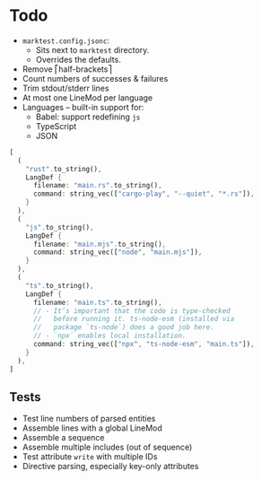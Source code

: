 # Todo

* `marktest.config.jsonc`:
  * Sits next to `marktest` directory.
  * Overrides the defaults.
* Remove ⎡half-brackets⎤
* Count numbers of successes & failures
* Trim stdout/stderr lines
* At most one LineMod per language
* Languages – built-in support for:
  * Babel: support redefining `js`
  * TypeScript
  * JSON


```rust
[
  (
    "rust".to_string(),
    LangDef {
      filename: "main.rs".to_string(),
      command: string_vec(["cargo-play", "--quiet", "*.rs"]),
    }
  ),
  (
    "js".to_string(),
    LangDef {
      filename: "main.mjs".to_string(),
      command: string_vec(["node", "main.mjs"]),
    }
  ),
  (
    "ts".to_string(),
    LangDef {
      filename: "main.ts".to_string(),
      // - It’s important that the code is type-checked
      //   before running it. ts-node-esm (installed via
      //   package `ts-node`) does a good job here.
      // - `npx` enables local installation.
      command: string_vec(["npx", "ts-node-esm", "main.ts"]),
    }
  ),
]
```

## Tests

* Test line numbers of parsed entities
* Assemble lines with a global LineMod
* Assemble a sequence
* Assemble multiple includes (out of sequence)
* Test attribute `write` with multiple IDs
* Directive parsing, especially key-only attributes
